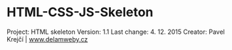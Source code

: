 # HTML-CSS-JS-Skeleton
Project:	    HTML skeleton
Version:	    1.1
Last change:    4. 12. 2015
Creator:	    Pavel Krejčí | www.delamweby.cz
